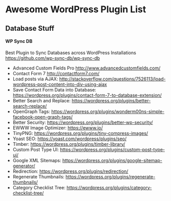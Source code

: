 # Awesome WordPress Plugin List


## Database Stuff

#### WP Sync DB 
  Best Plugin to Sync Databases across WordPress Installations  
  https://github.com/wp-sync-db/wp-sync-db
  
  
- Advanced Custom Fields Pro 
  http://www.advancedcustomfields.com/ 
- Contact Form 7 http://contactform7.com/ 
- Load posts via AJAX: http://stackoverflow.com/questions/7526113/load-wordpress-post-content-into-div-using-ajax 
- Save Contact Form Data into Database: https://wordpress.org/plugins/contact-form-7-to-database-extension/ 
- Better Search and Replace: https://wordpress.org/plugins/better-search-replace/ 
- OpenGraph Tags: https://wordpress.org/plugins/wonderm00ns-simple-facebook-open-graph-tags/ 
- Better Security: https://wordpress.org/plugins/better-wp-security/ 
- EWWW Image Optimizer: https://ewww.io/ 
- TinyPNG: https://wordpress.org/plugins/tiny-compress-images/ 
- Yoast SEO: https://yoast.com/wordpress/plugins/seo/ 
- Timber: https://wordpress.org/plugins/timber-library/ 
- Custom Post Type UI: https://wordpress.org/plugins/custom-post-type-ui/ 
- Google XML Sitemaps: https://wordpress.org/plugins/google-sitemap-generator/ 
- Redirection: https://wordpress.org/plugins/redirection/ 
- Regenerate Thumbnails: https://wordpress.org/plugins/regenerate-thumbnails/ 
- Category Checklist Tree: https://wordpress.org/plugins/category-checklist-tree/ 